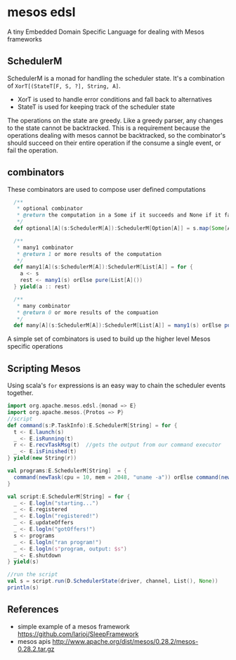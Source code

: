 mesos edsl
==========

A tiny Embedded Domain Specific Language for dealing with Mesos frameworks

SchedulerM
----------

SchedulerM is a monad for handling the scheduler state.  It's a combination of `XorT[(StateT[F, S, ?], String, A]`.
* XorT is used to handle error conditions and fall back to alternatives
* StateT is used for keeping track of the scheduler state

The operations on the state are greedy.  Like a greedy parser, any changes to the state cannot be backtracked. This is a requirement because the operations dealing with mesos cannot be backtracked, so the combinator's should succeed on their entire operation if the consume a single event, or fail the operation.

combinators
-----------
These combinators are used to compose user defined computations

```scala
  /**
   * optional combinator
   * @return the computation in a Some if it succeeds and None if it fails
   */
  def optional[A](s:SchedulerM[A]):SchedulerM[Option[A]] = s.map(Some[A]) orElse pure(None)

  /**
   * many1 combinator
   * @return 1 or more results of the computation
   */
  def many1[A](s:SchedulerM[A]):SchedulerM[List[A]] = for {
    a <- s
    rest <- many1(s) orElse pure(List[A]())
  } yield(a :: rest)

  /**
   * many combinator
   * @return 0 or more results of the compuation 
   */
  def many[A](s:SchedulerM[A]):SchedulerM[List[A]] = many1(s) orElse pure(List[A]())
```

A simple set of combinators is used to build up the higher level Mesos specific operations

Scripting Mesos
---------------

Using scala's `for` expressions is an easy way to chain the scheduler events together.

```scala
import org.apache.mesos.edsl.{monad => E}
import org.apache.mesos.{Protos => P}
//script
def command(s:P.TaskInfo):E.SchedulerM[String] = for {
  t <- E.launch(s)
  _ <- E.isRunning(t)
  r <- E.recvTaskMsg(t)  //gets the output from our command executor
  _ <- E.isFinished(t)
} yield(new String(r))

val programs:E.SchedulerM[String]  = {
  command(newTask(cpu = 10, mem = 2048, "uname -a")) orElse command(newTask(cpu = 1, mem = 128, "uname -a"))
}

val script:E.SchedulerM[String] = for {
  _ <- E.logln("starting...")
  _ <- E.registered
  _ <- E.logln("registered!")
  _ <- E.updateOffers
  _ <- E.logln("gotOffers!")
  s <- programs
  _ <- E.logln("ran program!")
  _ <- E.logln(s"program, output: $s")
  _ <- E.shutdown
} yield(s)

//run the script
val s = script.run(D.SchedulerState(driver, channel, List(), None))
println(s)
```

References
-----------
* simple example of a mesos framework <https://github.com/larioj/SleepFramework>
* mesos apis <http://www.apache.org/dist/mesos/0.28.2/mesos-0.28.2.tar.gz>
